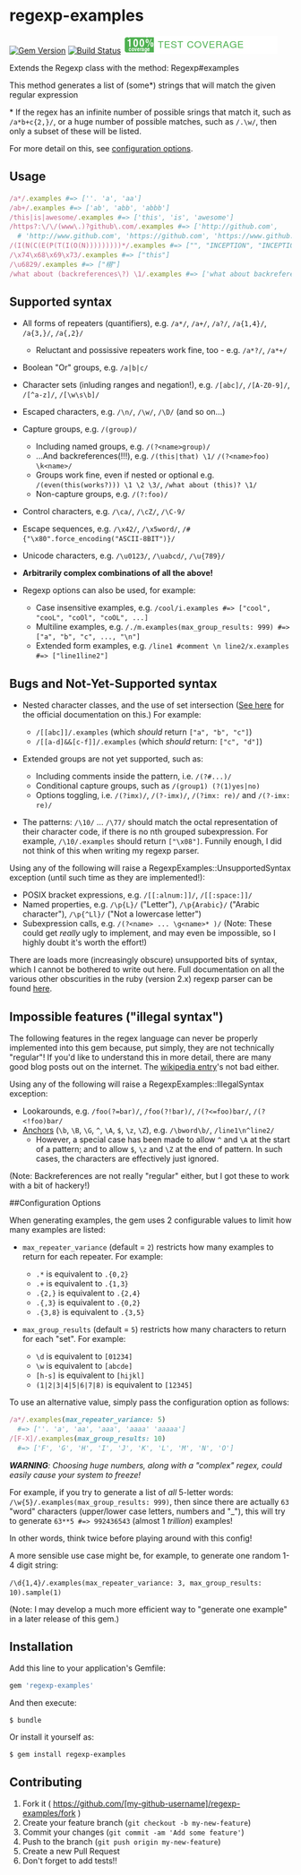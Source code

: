 # regexp-examples
[![Gem Version](https://badge.fury.io/rb/regexp-examples.svg)](http://badge.fury.io/rb/regexp-examples)
[![Build Status](https://travis-ci.org/tom-lord/regexp-examples.svg?branch=master)](https://travis-ci.org/tom-lord/regexp-examples/builds)
![Code Coverage](coverage/coverage-badge.png)

Extends the Regexp class with the method: Regexp#examples

This method generates a list of (some\*) strings that will match the given regular expression

\* If the regex has an infinite number of possible srings that match it, such as `/a*b+c{2,}/`,
or a huge number of possible matches, such as `/.\w/`, then only a subset of these will be listed.

For more detail on this, see [configuration options](#configuration-options).

## Usage

```ruby
/a*/.examples #=> [''. 'a', 'aa']
/ab+/.examples #=> ['ab', 'abb', 'abbb']
/this|is|awesome/.examples #=> ['this', 'is', 'awesome']
/https?:\/\/(www\.)?github\.com/.examples #=> ['http://github.com',
  # 'http://www.github.com', 'https://github.com', 'https://www.github.com']
/(I(N(C(E(P(T(I(O(N)))))))))*/.examples #=> ["", "INCEPTION", "INCEPTIONINCEPTION"]
/\x74\x68\x69\x73/.examples #=> ["this"]
/\u6829/.examples #=> ["栩"]
/what about (backreferences\?) \1/.examples #=> ['what about backreferences? backreferences?']
```

## Supported syntax

* All forms of repeaters (quantifiers), e.g. `/a*/`, `/a+/`, `/a?/`, `/a{1,4}/`, `/a{3,}/`, `/a{,2}/`
  * Reluctant and possissive repeaters work fine, too - e.g. `/a*?/`, `/a*+/`
* Boolean "Or" groups, e.g. `/a|b|c/`
* Character sets (inluding ranges and negation!), e.g. `/[abc]/`, `/[A-Z0-9]/`, `/[^a-z]/`, `/[\w\s\b]/`
* Escaped characters, e.g. `/\n/`, `/\w/`, `/\D/` (and so on...)
* Capture groups, e.g. `/(group)/`
  * Including named groups, e.g. `/(?<name>group)/`
  * ...And backreferences(!!!), e.g. `/(this|that) \1/` `/(?<name>foo) \k<name>/`
  * Groups work fine, even if nested or optional e.g. `/(even(this(works?))) \1 \2 \3/`, `/what about (this)? \1/`
  * Non-capture groups, e.g. `/(?:foo)/`
* Control characters, e.g. `/\ca/`, `/\cZ/`, `/\C-9/`
* Escape sequences, e.g. `/\x42/`, `/\x5word/`, `/#{"\x80".force_encoding("ASCII-8BIT")}/`
* Unicode characters, e.g. `/\u0123/`, `/\uabcd/`, `/\u{789}/`
* **Arbitrarily complex combinations of all the above!**

* Regexp options can also be used, for example:
  * Case insensitive examples, e.g. `/cool/i.examples #=> ["cool", "cooL", "coOl", "coOL", ...]`
  * Multiline examples, e.g. `/./m.examples(max_group_results: 999) #=> ["a", "b", "c", ..., "\n"]`
  * Extended form examples, e.g. `/line1 #comment \n line2/x.examples #=> ["line1line2"]`

## Bugs and Not-Yet-Supported syntax

* Nested character classes, and the use of set intersection ([See here](http://www.ruby-doc.org/core-2.2.0/Regexp.html#class-Regexp-label-Character+Classes) for the official documentation on this.) For example:
  * `/[[abc]]/.examples`  (which _should_ return `["a", "b", "c"]`)
  * `/[[a-d]&&[c-f]]/.examples` (which _should_ return: `["c", "d"]`)

* Extended groups are not yet supported, such as:
  * Including comments inside the pattern, i.e. `/(?#...)/`
  * Conditional capture groups, such as `/(group1) (?(1)yes|no)`
  * Options toggling, i.e. `/(?imx)/`, `/(?-imx)/`, `/(?imx: re)/` and `/(?-imx: re)/`

* The patterns: `/\10/` ... `/\77/` should match the octal representation of their character code, if there is no nth grouped subexpression. For example, `/\10/.examples` should return `["\x08"]`. Funnily enough, I did not think of this when writing my regexp parser.

Using any of the following will raise a RegexpExamples::UnsupportedSyntax exception (until such time as they are implemented!):

* POSIX bracket expressions, e.g. `/[[:alnum:]]/`, `/[[:space:]]/`
* Named properties, e.g. `/\p{L}/` ("Letter"), `/\p{Arabic}/` ("Arabic character"), `/\p{^Ll}/` ("Not a lowercase letter")
* Subexpression calls, e.g. `/(?<name> ... \g<name>* )/` (Note: These could get _really_ ugly to implement, and may even be impossible, so I highly doubt it's worth the effort!)

There are loads more (increasingly obscure) unsupported bits of syntax, which I cannot be bothered to write out here. Full documentation on all the various other obscurities in the ruby (version 2.x) regexp parser can be found [here](https://raw.githubusercontent.com/k-takata/Onigmo/master/doc/RE).

## Impossible features ("illegal syntax")

The following features in the regex language can never be properly implemented into this gem because, put simply, they are not technically "regular"!
If you'd like to understand this in more detail, there are many good blog posts out on the internet. The [wikipedia entry](http://en.wikipedia.org/wiki/Regular_expression)'s not bad either.

Using any of the following will raise a RegexpExamples::IllegalSyntax exception:

* Lookarounds, e.g. `/foo(?=bar)/`, `/foo(?!bar)/`, `/(?<=foo)bar/`, `/(?<!foo)bar/`
* [Anchors](http://ruby-doc.org/core-2.2.0/Regexp.html#class-Regexp-label-Anchors) (`\b`, `\B`, `\G`, `^`, `\A`, `$`, `\z`, `\Z`), e.g. `/\bword\b/`, `/line1\n^line2/`
  * However, a special case has been made to allow `^` and `\A` at the start of a pattern; and to allow `$`, `\z` and `\Z` at the end of pattern. In such cases, the characters are effectively just ignored.

(Note: Backreferences are not really "regular" either, but I got these to work with a bit of hackery!)

##Configuration Options

When generating examples, the gem uses 2 configurable values to limit how many examples are listed:

* `max_repeater_variance` (default = `2`) restricts how many examples to return for each repeater. For example:
  * `.*` is equivalent to `.{0,2}`
  * `.+` is equivalent to `.{1,3}`
  * `.{2,}` is equivalent to `.{2,4}`
  * `.{,3}` is equivalent to `.{0,2}`
  * `.{3,8}` is equivalent to `.{3,5}`

* `max_group_results` (default = `5`) restricts how many characters to return for each "set". For example:
  * `\d` is equivalent to `[01234]`
  * `\w` is equivalent to `[abcde]`
  * `[h-s]` is equivalent to `[hijkl]`
  * `(1|2|3|4|5|6|7|8)` is equivalent to `[12345]`

To use an alternative value, simply pass the configuration option as follows:

```ruby
/a*/.examples(max_repeater_variance: 5)
  #=> [''. 'a', 'aa', 'aaa', 'aaaa' 'aaaaa']
/[F-X]/.examples(max_group_results: 10)
  #=> ['F', 'G', 'H', 'I', 'J', 'K', 'L', 'M', 'N', 'O']
```

_**WARNING**: Choosing huge numbers, along with a "complex" regex, could easily cause your system to freeze!_

For example, if you try to generate a list of _all_ 5-letter words: `/\w{5}/.examples(max_group_results: 999)`, then since there are actually `63` "word" characters (upper/lower case letters, numbers and "\_"), this will try to generate `63**5 #=> 992436543` (almost 1 _trillion_) examples!

In other words, think twice before playing around with this config!

A more sensible use case might be, for example, to generate one random 1-4 digit string:

`/\d{1,4}/.examples(max_repeater_variance: 3, max_group_results: 10).sample(1)`

(Note: I may develop a much more efficient way to "generate one example" in a later release of this gem.)

## Installation

Add this line to your application's Gemfile:

```ruby
gem 'regexp-examples'
```

And then execute:

    $ bundle

Or install it yourself as:

    $ gem install regexp-examples

## Contributing

1. Fork it ( https://github.com/[my-github-username]/regexp-examples/fork )
2. Create your feature branch (`git checkout -b my-new-feature`)
3. Commit your changes (`git commit -am 'Add some feature'`)
4. Push to the branch (`git push origin my-new-feature`)
5. Create a new Pull Request
6. Don't forget to add tests!!
